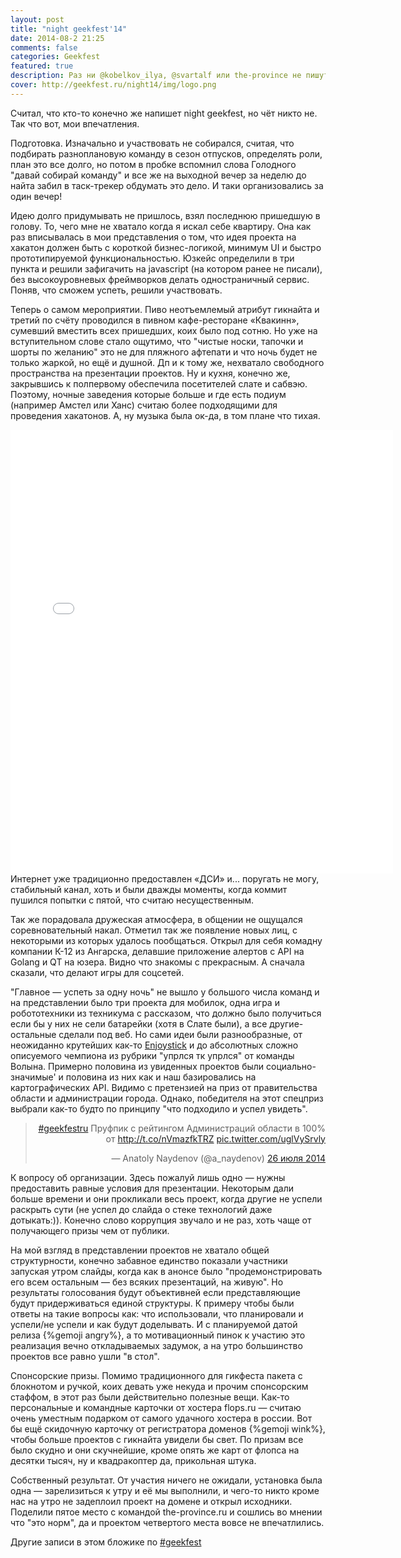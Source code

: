 ```yaml
---
layout: post
title: "night geekfest'14"
date: 2014-08-2 21:25
comments: false
categories: Geekfest
featured: true
description: Раз ни @kobelkov_ilya, @svartalf или the-province не пишут, то мои впечатление от капитана участвующей комадны
cover: http://geekfest.ru/night14/img/logo.png
---
```

Считал, что кто-то конечно же напишет night geekfest, но чёт никто не. Так что вот, мои впечатления.

Подготовка. Изначально и участвовать не собирался, считая, что подбирать разноплановую команду в сезон отпусков, определять роли, план это все долго, но потом в пробке вспомнил слова Голодного "давай собирай команду" и все же на выходной вечер за неделю до найта забил в таск-трекер обдумать это дело. И таки организовались за один вечер!
<!-- more -->

Идею долго придумывать не пришлось, взял последнюю пришедшую в голову. То, чего мне не хватало когда я искал себе квартиру. Она как раз вписывалась в мои представления о том, что идея проекта на хакатон должен быть с короткой бизнес-логикой, минимум UI и быстро прототипируемой функциональностью. Юзкейс определили в три пункта и решили зафигачить на javascript (на котором ранее не писали), без высокоуровневых фреймворков делать одностраничный сервис. Поняв, что сможем успеть, решили участвовать.

Теперь о самом мероприятии.
Пиво неотъемлемый атрибут гикнайта и третий по счёту проводился в пивном кафе-ресторане «Квакинн», сумевший вместить всех пришедших, коих было под сотню.
Но уже на вступительном слове стало ощутимо, что "чистые носки, тапочки и шорты по желанию" это не для пляжного афтепати и что ночь будет не только жаркой, но ещё и душной.
Дп и к тому же, нехватало свободного пространства на презентации проектов. Ну и кухня, конечно же, закрывшись к полпервому обеспечила посетителей слате и сабвэю. Поэтому, ночные заведения которые больше и где есть подиум (например Амстел или Ханс) считаю более подходящими для проведения хакатонов. А, ну музыка была ок-да, в том плане что тихая.
<iframe src="//instagram.com/p/q8_PIuENLv/embed/" width="612" height="710" frameborder="0" scrolling="no" float="left" allowtransparency="true" position=></iframe>
Интернет уже традиционно предоставлен «ДСИ» и... поругать не могу, стабильный канал, хоть и были дважды моменты, когда коммит пушился попытки с пятой, что считаю несущественным.

Так же порадовала дружеская атмосфера, в общении не ощущался соревновательный накал. Отметил так же появление новых лиц, с некоторыми из которых удалось пообщаться. Открыл для себя комадну компании К-12 из Ангарска, делавшие приложение алертов с API на Golang и QT на юзера. Видно что знакомы с прекрасным. А сначала сказали, что делают игры для соцсетей.

"Главное — успеть за одну ночь" не вышло у большого числа команд и на представлении было три проекта для мобилок, одна игра и робототехники из техникума с рассказом, что должно было получиться если бы у них не сели батарейки (хотя в Слате были), а все другие-остальные сделали под веб. Но сами идеи были разнообразные, от неожиданно крутейших как-то [Enjoystick](https://www.facebook.com/events/254892254703549/permalink/266698136856294/) и до абсолютных сложно описуемого чемпиона из рубрики "упрлся тк упрлся" от команды Волына. Примерно половина из увиденных проектов были социально-значимые' и половина из них как и наш базировались на картографических API. Видимо с претензией на приз от правительства области и администрации города. Однако, победителя на этот спецприз выбрали как-то будто по принципу "что подходило и успел увидеть".

<blockquote class="twitter-tweet" lang="ru" align="right" float="right" margin="7px 7px 7px 7px"><p><a href="https://twitter.com/hashtag/geekfestru?src=hash">#geekfestru</a> Пруфпик с рейтингом Администраций области в 100% от <a href="http://t.co/nVmazfkTRZ">http://t.co/nVmazfkTRZ</a> <a href="http://t.co/uglVySrvly">pic.twitter.com/uglVySrvly</a></p>&mdash; Anatoly Naydenov (@a_naydenov) <a href="https://twitter.com/a_naydenov/statuses/493158481902698496">26 июля 2014</a></blockquote>

К вопросу об организации. Здесь пожалуй лишь одно — нужны предоставить равные условия для презентации. Некоторым дали больше времени и они прокликали весь проект, когда другие не успели раскрыть сути (не успел до слайда о стеке технологий даже дотыкать:)). Конечно слово коррупция звучало и не раз, хоть чаще от получающего призы чем от публики.

На мой взгляд в представлении проектов не хватало общей структурности, конечно забавное единство показали участники запуская утром слайды, когда как в анонсе было "продемонстрировать его всем остальным — без всяких презентаций, на живую". Но результаты голосования будут объективней если представляющие будут придерживаться единой структуры. К примеру чтобы были ответы на такие вопросы как: что использовали, что планировали и успели/не успели и как будут доделывать. И с планируемой датой релиза {%gemoji angry%}, а то мотивационный пинок к участию это реализация вечно откладываемых задумок, а на утро большинство проектов все равно ушли "в стол".

Спонсорские призы. 
Помимо традиционного для гикфеста пакета с блокнотом и ручкой, коих девать уже некуда и прочим спонсорским стаффом, в этот раз были действительно полезные вещи. Как-то персональные и командные карточки от хостера flops.ru — считаю очень уместным подарком от самого удачного хостера в россии. Вот бы ещё скидочную карточку от регистратора доменов {%gemoji wink%}, чтобы больше проектов с гикнайта увидели бы свет.
По призам все было скудно и они скучнейшие, кроме опять же карт от флопса на десятки тысяч, ну и квадракоптер да, прикольная штука.

Собственный результат. 
От участия ничего не ожидали, установка была одна — зарелизиться к утру и её мы выполнили, и чего-то никто кроме нас на утро не задеплоил проект на домене и открыл исходники. Поделили пятое место с командой the-province.ru и сошлись во мнении что "это норм", да и проектом четвертого места вовсе не впечатлились.

Другие записи в этом бложике по [#geekfest](http:/http://naydenov.tk/categories/geekfest/)
